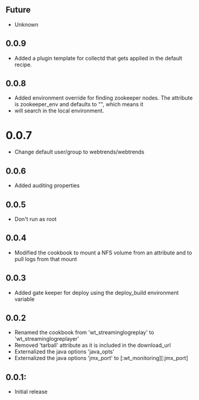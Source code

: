## Future

* Unknown

## 0.0.9
* Added a plugin template for collectd that gets applied in the default recipe.

## 0.0.8
* Added environment override for finding zookeeper nodes. The attribute is zookeeper_env and defaults to "", which means it
* will search in the local environment.

# 0.0.7
* Change default user/group to webtrends/webtrends

## 0.0.6
* Added auditing properties

## 0.0.5
* Don't run as root

## 0.0.4
* Modified the cookbook to mount a NFS volume from an attribute and to pull logs from that mount

## 0.0.3
* Added gate keeper for deploy using the deploy_build environment variable

## 0.0.2
* Renamed the cookbook from 'wt_streaminglogreplay' to 'wt_streaminglogreplayer'
* Removed 'tarball' attribute as it is included in the download_url
* Externalized the java options 'java_opts'
* Externalized the java options 'jmx_port' to [:wt_monitoring][:jmx_port]

## 0.0.1:
* Initial release